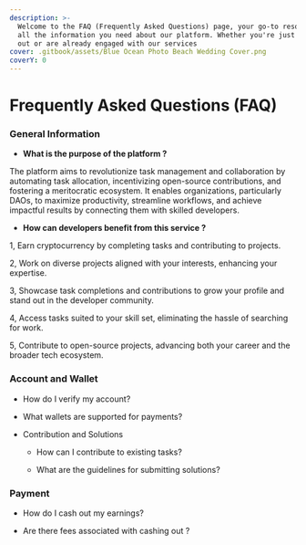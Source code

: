 ```yaml
---
description: >-
  Welcome to the FAQ (Frequently Asked Questions) page, your go-to resource for
  all the information you need about our platform. Whether you're just starting
  out or are already engaged with our services
cover: .gitbook/assets/Blue Ocean Photo Beach Wedding Cover.png
coverY: 0
---
```


# Frequently Asked Questions (FAQ)

### &#x20;**General Information**

* **What is the purpose of the platform ?**

The platform aims to revolutionize task management and collaboration by automating task allocation, incentivizing open-source contributions, and fostering a meritocratic ecosystem. It enables organizations, particularly DAOs, to maximize productivity, streamline workflows, and achieve impactful results by connecting them with skilled developers.

* **How can developers benefit from this service ?**

1, Earn cryptocurrency by completing tasks and contributing to projects.

2, Work on diverse projects aligned with your interests, enhancing your expertise.

3, Showcase task completions and contributions to grow your profile and stand out in the developer community.

4, Access tasks suited to your skill set, eliminating the hassle of searching for work.

5, Contribute to open-source projects, advancing both your career and the broader tech ecosystem.



### &#x20;**Account and Wallet**

* How do I verify my account?



* What wallets are supported for payments?



*   Contribution and Solutions

    * How can I contribute to existing tasks?



    * What are the guidelines for submitting solutions?



### **Payment**

* How do I cash out my earnings?



* Are there fees associated with cashing out ?



